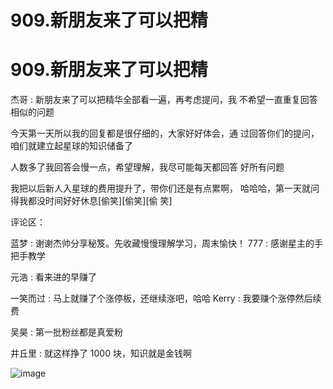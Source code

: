 # 909.新朋友来了可以把精

# 909.新朋友来了可以把精

杰哥 : 新朋友来了可以把精华全部看一遍，再考虑提问，我 不希望一直重复回答相似的问题

今天第一天所以我的回复都是很仔细的，大家好好体会，通 过回答你们的提问，咱们就建立起星球的知识储备了

人数多了我回答会慢一点，希望理解，我尽可能每天都回答 好所有问题

我把以后新人入星球的费用提升了，带你们还是有点累啊， 哈哈哈，第一天就问得我都没时间好好休息[偷笑][偷笑][偷 笑]

评论区：

蓝梦 : 谢谢杰帅分享秘笈。先收藏慢慢理解学习，周末愉快！ 777 : 感谢星主的手把手教学

元浩 : 看来进的早赚了

一笑而过 : 马上就赚了个涨停板，还继续涨吧，哈哈 Kerry : 我要赚个涨停然后续费

吴昊 : 第一批粉丝都是真爱粉

井丘里 : 就这样挣了 1000 块，知识就是金钱啊

![image](img/Image_335.png)